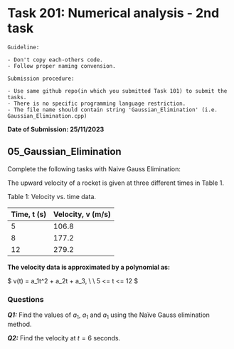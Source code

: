 # Task 201: Numerical analysis - 2nd task


`Guideline:`

```
- Don't copy each-others code.
- Follow proper naming convension.
```

`Submission procedure:`
```
- Use same github repo(in which you submitted Task 101) to submit the tasks.
- There is no specific programming language restriction.
- The file name should contain string 'Gaussian_Elimination' (i.e. Gaussian_Elimination.cpp)
```

**Date of Submission: 25/11/2023**

## 05_Gaussian_Elimination
Complete the following tasks with Naive Gauss Elimination:

The upward velocity of a rocket is given at three different times in Table 1.

Table 1: Velocity vs. time data.

| Time, t (s)    | Velocity, v (m/s) |
| -------- | ------- |
| 5  | 106.8    |
| 8 | 177.2     |
| 12    | 279.2    |

**The velocity data is approximated by a polynomial as:** 

$ v(t) = a_1t^2 + a_2t + a_3, \ \ 5 <= t <= 12 $


### Questions
**_Q1:_** Find the values of $a_1$, $a_1$ and $a_1$ using the Naïve Gauss elimination method. 

**_Q2:_** Find the velocity at $t = 6$ seconds.